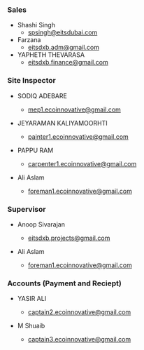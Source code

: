 ### Sales

- Shashi Singh
    - spsingh@eitsdubai.com
- Farzana
    - eitsdxb.adm@gmail.com
- YAPHETH THEVARASA
    - eitsdxb.finance@gmail.com


### Site Inspector

- SODIQ ADEBARE
    - mep1.ecoinnovative@gmail.com

- JEYARAMAN KALIYAMOORHTI
    - painter1.ecoinnovative@gmail.com

- PAPPU RAM
    - carpenter1.ecoinnovative@gmail.com

- Ali Aslam
    - foreman1.ecoinnovative@gmail.com


### Supervisor

- Anoop Sivarajan
    - eitsdxb.projects@gmail.com


- Ali Aslam
    - foreman1.ecoinnovative@gmail.com



### Accounts  (Payment and Reciept)


- YASIR ALI
    - captain2.ecoinnovative@gmail.com

- M Shuaib
    - captain3.ecoinnovative@gmail.com



